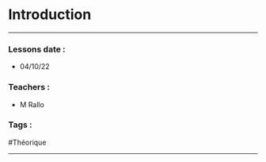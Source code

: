 # Introduction
---
### Lessons date :
- 04/10/22

### Teachers :
- M Rallo

### Tags :
#Théorique 

---


